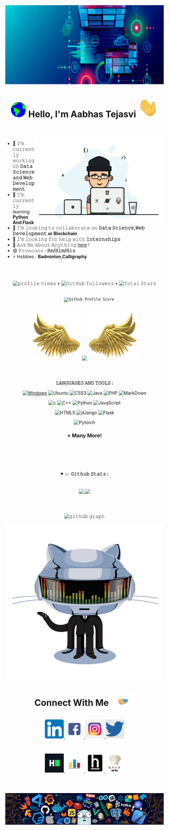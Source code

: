 <!--  <style>
 .image {
    position:relative;
    height:27rem;
}
.image .text {
    position:absolute;
    top:135px;
    left:100px;
    width:1000px;
    color:white;
    align:center;
    font-size:30px;
}
.intro{
  font-size:20px
}
</style> -->



<center>
<div class="image">
  <img alt="" height="250" width="1300" src="Techno.png"/>
  <div class="text">
  <h1 align="center">
  <a target="_blank">
    <img src="Earth.gif" width="50px" style="max-width:150%;" >
  </a>
  <b>Hello, I'm Aabhas Tejasvi</b>
  <a target="_blank">
    <img src="Hi.gif" width="65px" />
  </a>
  </h1>
  </div>
</div>
</center>


<br/>
<br/>
<a target="_blank">
  <img align="right" height="270" width="410" alt="GIF" src="front.gif">
</a> 
<div class="intro" >

- 🔭 𝙸’𝚖 𝚌𝚞𝚛𝚛𝚎𝚗𝚝𝚕𝚢 𝚠𝚘𝚛𝚔𝚒𝚗𝚐 𝚘𝚗 **𝙳𝚊𝚝𝚊 𝚂𝚌𝚒𝚎𝚗𝚌𝚎 𝚊𝚗𝚍 𝚆𝚎𝚋 𝙳𝚎𝚟𝚎𝚕𝚘𝚙𝚖𝚎𝚗𝚝**
- 🌱 𝙸’𝚖 𝚌𝚞𝚛𝚛𝚎𝚗𝚝𝚕𝚢 learning **Python And Flask**
- 👯 𝙸’𝚖 𝚕𝚘𝚘𝚔𝚒𝚗𝚐 𝚝𝚘 𝚌𝚘𝚕𝚕𝚊𝚋𝚘𝚛𝚊𝚝𝚎 𝚘𝚗 **𝙳𝚊𝚝𝚊 𝚂𝚌𝚒𝚎𝚗𝚌𝚎,𝚆𝚎𝚋 𝙳𝚎𝚟𝚎𝚕𝚘𝚙𝚖𝚎𝚗𝚝 or Blockchain**
- 🤔 𝙸’𝚖 𝚕𝚘𝚘𝚔𝚒𝚗𝚐 𝚏𝚘𝚛 𝚑𝚎𝚕𝚙 𝚠𝚒𝚝𝚑 **𝙸𝚗𝚝𝚎𝚛𝚗𝚜𝚑𝚒𝚙𝚜**
- 💬 𝙰𝚜𝚔 𝙼𝚎 𝙰𝚋𝚘𝚞𝚝 𝙰𝚗𝚢𝚝𝚑𝚒𝚗𝚐 [here](https://www.linkedin.com/in/aabhas-tejasvi-173523202/) !
- 😄 𝙿𝚛𝚘𝚗𝚘𝚞𝚗𝚜 : **𝙷𝚎/𝙷𝚒𝚖/𝙷𝚒𝚜**
- ⚡ Hobbies   :  **Badminton,Calligraphy**
</div>
<br/>
<br/>


<p align="center">
  <img src="https://gpvc.arturio.dev/Aabhas0806" alt="𝚙𝚛𝚘𝚏𝚒𝚕𝚎 𝚟𝚒𝚎𝚠𝚜"> •  
  <img alt="𝙶𝚒𝚝𝙷𝚞𝚋 𝚏𝚘𝚕𝚕𝚘𝚠𝚎𝚛𝚜" src="https://img.shields.io/github/followers/Aabhas0806?label=Followers&style=social"> •   
  <img src="https://img.shields.io/github/stars/Aabhas0806?label=Stars" alt="𝚃𝚘𝚝𝚊𝚕 𝚂𝚝𝚊𝚛𝚜">
</p>
<p align="center">
  <code>
    <img src="https://img.shields.io/badge/dynamic/json?label=Gitwar%20Profile%20Score&style=for-the-badge&color=ee6f57&logo=github&logoColor=white&query=score&url=http%3A%2F%2Fgitwar-jayant.herokuapp.com%2Fapi%2FAabhas0806" alt="𝙶𝚒𝚝𝚑𝚞𝚋 𝙿𝚛𝚘𝚏𝚒𝚕𝚎 𝚂𝚌𝚘𝚛𝚎">
  </code>
</p>


<!-- [![𝚝𝚛𝚘𝚙𝚑𝚢](https://github-profile-trophy.vercel.app/?username=SEVERUS2001&column=8&margin-w=15&margin-h=15&no-bg=true&no-frame=true&theme=juicyfresh)](https://github.com/Aabhas0806) -->


<p align="center">
  <a>
    <img height="150" width="155" src="left.png">
    <img align="center" src="https://github-readme-streak-stats.herokuapp.com/?user=Aabhas0806&theme=dark&hide_border=true"/>
    <img height="150" width="155" src="right.png">
  </a>
</p>

<br>

<div align="center"> 
<br>

**𝙻𝙰𝙽𝙶𝚄𝙰𝙶𝙴𝚂 𝙰𝙽𝙳 𝚃𝙾𝙾𝙻𝚂 :**  

[![Windows](https://img.shields.io/badge/Windows-0078D6?style=flat-square&logoColor=white)]()
![Ubuntu](https://img.shields.io/badge/Ubuntu-E95420?style=flat-square&logo=ubuntu&logoColor=white)
![CSS3](https://img.shields.io/badge/CSS3-1572B6?style=flat-square&logo=css3&logoColor=white)
![Java](https://img.shields.io/badge/-Java-007396?style=flat-square&logo=java)
![PHP](https://img.shields.io/badge/PHP-777BB4?style=flat-square&logo=php&logoColor=white)
![MarkDown](https://img.shields.io/badge/Markdown-000000?style=flat-square&logo=markdown&logoColor=white)

![c](https://img.shields.io/badge/C-00599C?style=flat-square&logo=c&logoColor=white)
![C++](https://img.shields.io/badge/-C++-007ACC?style=flat-square&logo=cplusplus&logoColor=white)
![Python](https://img.shields.io/badge/Python-14354C?style=flat-square&logo=python&logoColor=white)
![JavaScript](https://img.shields.io/badge/-JavaScript-black?style=flat-square&logo=javascript)

![HTML5](https://img.shields.io/badge/HTML5-E34F26?style=flat-square&logo=html5&logoColor=white)
![dJango](https://img.shields.io/badge/Django-092E20?style=flat-square&logo=django&logoColor=white)
![Flask](https://img.shields.io/badge/Flask-092E20?style=flat-square&logo=Flask&logoColor=white)

![Pytorch](https://img.shields.io/badge/Pytorch-092E20?style=flat-square&logo=Pytorch&logoColor=white)
<div>
<h3> + Many More! </h3>
<br>
<br>
<br>
</div>


<br/>
<br/>
<details open="">
<summary>
  <g-emoji class="g-emoji" alias="chart_with_upwards_trend" fallback-src="https://github.githubassets.com/images/icons/emoji/unicode/1f4c8.png">📈</g-emoji>
  <strong>𝙶𝚒𝚝𝚑𝚞𝚋 𝚂𝚝𝚊𝚝𝚜 : </strong>
</summary>
<br>

<p align="center">
  <a href="https://github.com/Aabhas0806">
    <img align="center" src="https://github-readme-stats.vercel.app/api?username=Aabhas0806&show_icons=true&hide_border=true&title_color=94b4a4&amp&icon_color=FFFFFF&amp&text_color=FFFFFF&amp&bg_color=000000&count_private=true&include_all_commits=true"/>
  </a>
  <a href="https://github.com/Aabhas0806">
    <img align="center" height="195px" src="https://github-readme-stats.vercel.app/api/top-langs/?username=Aabhas0806&text_color=FFFFFF&bg_color=000000&title_color=94b4a4&langs_count=15&layout=compact&hide_border=true" />
  </a>
</p>
</details>
<br/>
<br/>



![𝚐𝚒𝚝𝚑𝚞𝚋 𝚐𝚛𝚊𝚙𝚑](https://activity-graph.herokuapp.com/graph?username=Aabhas0806&theme=react-dark&hide_border=true&area=true)

<p align="center">
<img  src="github.gif" width="500px">
</p>

<h1>
  Connect With Me
  <a target="_blank">
    <img src="Handshake.gif" height="35px" style="max-width:100%;">
  </a>
</h1>


<p align="center">
  <br>
  <a href="https://www.linkedin.com/in/aabhas-tejasvi-173523202/" target="_blank">
    <code><img height="60" width="60" src="linkdin.png"/></code>
  </a>
  <a href="https://www.facebook.com/aabhas.tejasvi.1" target="_blank">
    <code><img  height="60" width="60" src="facebook.png"/></code>
  </a>
  <a href="https://www.instagram.com/tejasviaabhas0001/" target="_blank">
    <code><img height="60" width="60" src="instagram1.png"/></code>
  </a>
  <a href="https://twitter.com/aabhas_tejasvi" target="_blank">
    <code><img height="60" width="60" src="twitter1.png"/></code>
  </a>    
</p>
<br/>


<p align="center">
  <a href="https://www.hackerrank.com/aabhastejasvi201" target="_blank">
    <code><img height="60" width="60" src="hackerank.png"/></code>
  </a>
  <a href="https://codeforces.com/profile/severus_2001" target="_blank">
    <code><img height="60" width="60" src="codeforces.png"/></code>
  </a>
  <a href="https://www.hackerearth.com/@aabhastejasvi2001" target="_blank">
    <code><img height="60" width="60" src="hackerath.png"/></code>
  </a>
  <a href="" target="_blank">
    <code><img height="60" width="60" src="codechef.jpg"/></code>
  </a>
</p>

<br/>
<br/>

![footer](footer.png)



